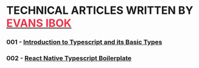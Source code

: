 # TECHNICAL ARTICLES WRITTEN BY [<span style="color: #EB3349; font-weight: bold">EVANS IBOK<span>](https://evansibok.com)

### 001 - [Introduction to Typescript and its Basic Types](./001-Typescript/intro-to-typescript.md)

### 002 - [React Native Typescript Boilerplate](./002-React-Native-Typescript-Boilerplate/react-native-typescript-boilerplate.md)